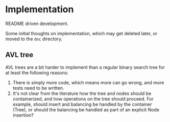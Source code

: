 # Implementation

README driven development.

Some initial thoughts on implementation, which may get deleted later, or moved to the `doc` directory.

## AVL tree

AVL trees are a bit harder to implement than a regular binary search tree for at least the following reasons:

1. There is simply more code, which means more can go wrong, and more tests need to be written.
2. It's not clear from the literature how the tree and nodes should be containerized, and how operations on the tree should proceed. For example, should insert and balancing be handled by the container (Tree), or should the balancing be handled as part of an explicit Node insertion?
